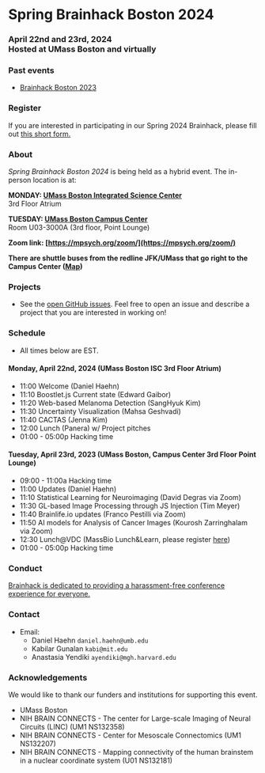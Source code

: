 
# Spring Brainhack Boston 2024
### April 22nd and 23rd, 2024 <BR> Hosted at UMass Boston and virtually

### Past events

- [Brainhack Boston 2023](index.2023.12.md)

### Register

If you are interested in participating in our Spring 2024 Brainhack, please fill out [this short form.](https://forms.gle/LHGFpikgrJ8wybGcA)

### About
*Spring Brainhack Boston 2024* is being held as a hybrid event. The in-person location is at:

**MONDAY: [UMass Boston Integrated Science Center](https://maps.app.goo.gl/5RswvvQ4iATKBYQC8)**<BR>
3rd Floor Atrium

**TUESDAY: [UMass Boston Campus Center](https://maps.app.goo.gl/d34dhk1tU7y6Fu5U7)** <BR>
Room U03-3000A (3rd floor, Point Lounge)

**Zoom link: [https://mpsych.org/zoom/](https://mpsych.org/zoom/)**

**There are shuttle buses from the redline JFK/UMass that go right to the Campus Center ([Map](https://www.umb.edu/map/))**

### Projects

- See the [open GitHub issues](https://github.com/brainhack-boston/brainhack-boston.github.io/issues).  Feel free to open an issue and describe a project that you are interested in working on!

### Schedule
- All times below are EST.

#### Monday, April 22nd, 2024 (UMass Boston ISC 3rd Floor Atrium)

- 11:00 Welcome (Daniel Haehn)
- 11:10 Boostlet.js Current state (Edward Gaibor)
- 11:20 Web-based Melanoma Detection (SangHyuk Kim)
- 11:30 Uncertainty Visualization (Mahsa Geshvadi)
- 11:40 CACTAS (Jenna Kim) 
- 12:00 Lunch (Panera) w/ Project pitches
- 01:00 - 05:00p Hacking time

#### Tuesday, April 23rd, 2023 (UMass Boston, Campus Center 3rd Floor Point Lounge)

- 09:00 - 11:00a Hacking time
- 11:00 Updates (Daniel Haehn)
- 11:10 Statistical Learning for Neuroimaging (David Degras via Zoom)
- 11:30 GL-based Image Processing through JS Injection (Tim Meyer)
- 11:40 Brainlife.io updates (Franco Pestilli via Zoom)
- 11:50 AI models for Analysis of Cancer Images (Kourosh Zarringhalam via Zoom)
- 12:30 Lunch@VDC (MassBio Lunch&Learn, please register [here](https://forms.gle/L6eYW8atTYcfxKib7))
- 01:00 - 05:00p Hacking time

###  Conduct

[Brainhack is dedicated to providing a harassment-free conference experience for everyone.](https://brainhack.org/code-of-conduct.html)

### Contact

- Email: 
  - Daniel Haehn `daniel.haehn@umb.edu`
  - Kabilar Gunalan `kabi@mit.edu`
  - Anastasia Yendiki `ayendiki@mgh.harvard.edu`

### Acknowledgements

We would like to thank our funders and institutions for supporting this event.

- UMass Boston
- NIH BRAIN CONNECTS - The center for Large-scale Imaging of Neural Circuits (LINC) (UM1 NS132358)
- NIH BRAIN CONNECTS - Center for Mesoscale Connectomics (UM1 NS132207)
- NIH BRAIN CONNECTS - Mapping connectivity of the human brainstem in a nuclear coordinate system (U01 NS132181)
